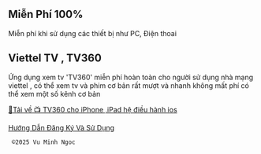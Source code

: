 ## Miễn Phí 100%

Miễn phí khi sử dụng các thiết bị như PC, Điện thoai

## Viettel TV , TV360

Ứng dụng xem tv 'TV360' miễn phí hoàn toàn cho người sử dụng nhà mạng viettel , có thể xem tv và phim cơ bản rất mượt và nhanh không mất phí có thể xem một số kênh cơ bản 

[🦖Tải về 📺 TV360 cho iPhone ,iPad hệ điều hành ios](https://apps.apple.com/vn/app/tv360-truy%E1%BB%81n-h%C3%ACnh-tr%E1%BB%B1c-tuy%E1%BA%BFn/id1536071266?l=vi)

[Hướng Dẫn Đăng Ký Và Sử Dụng](test)


     ©️2025 Vu Minh Ngoc
